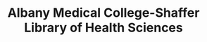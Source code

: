 ---
layout: repo
title: "Albany Medical College-Shaffer Library of Health Sciences"
id: 18400
permalink: repos/18400/
---